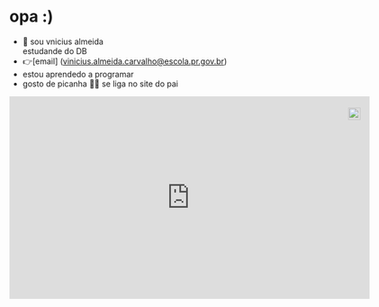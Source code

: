 # opa :)


- 👋 sou   vnicius almeida  
estudande do DB
- 👉[email] 
(vinicius.almeida.carvalho@escola.pr.gov.br)
- estou aprendedo a programar
- gosto de picanha 🗿🍷
se liga no site do pai
<div style="position:relative;width:fit-content;height:fit-content;">
            <a style="position:absolute;top:20px;right:1rem;opacity:0.8;" href="https://clipchamp.com/watch/PuLj0EtLEwi?utm_source=embed&utm_medium=embed&utm_campaign=watch">
                <img style="height:22px;" src="https://clipchamp.com/e.svg" alt="Made with Clipchamp" />
            </a>
            <iframe allowfullscreen style="border:none" src="https://clipchamp.com/watch/PuLj0EtLEwi/embed" width="640" height="360"></iframe>
        </div>
